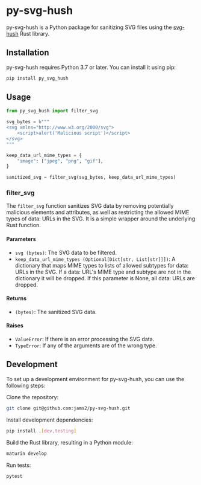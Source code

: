# py-svg-hush

py-svg-hush is a Python package for sanitizing SVG files using the [svg-hush](https://github.com/cloudflare/svg-hush) Rust library.

## Installation

py-svg-hush requires Python 3.7 or later. You can install it using pip:

``` bash
pip install py_svg_hush
```

## Usage

``` python
from py_svg_hush import filter_svg

svg_bytes = b"""
<svg xmlns="http://www.w3.org/2000/svg">
    <script>alert('Malicious script')</script>
</svg>
"""

keep_data_url_mime_types = {
    "image": ["jpeg", "png", "gif"],
}

sanitized_svg = filter_svg(svg_bytes, keep_data_url_mime_types)
```


### filter_svg

The `filter_svg` function sanitizes SVG data by removing potentially malicious elements and attributes, as well as restricting the allowed MIME types of data: URLs in the SVG. It is a simple wrapper around the underlying Rust function.

#### Parameters

- `svg (bytes)`: The SVG data to be filtered.
- `keep_data_url_mime_types (Optional[Dict[str, List[str]]])`: A dictionary that maps MIME types to lists of allowed subtypes for data: URLs in the SVG. If a data: URL's MIME type and subtype are not in the dictionary it will be dropped. If this parameter is None, all data: URLs are dropped.

#### Returns

- `(bytes)`: The sanitized SVG data.

#### Raises

- `ValueError`: If there is an error processing the SVG data.
- `TypeError`: If any of the arguments are of the wrong type.


## Development

To set up a development environment for py-svg-hush, you can use the following steps:

Clone the repository:

``` bash
git clone git@github.com:jams2/py-svg-hush.git
```

Install development dependencies:

``` bash
pip install .[dev,testing]
```

Build the Rust library, resulting in a Python module:

``` bash
maturin develop
```

Run tests:

``` bash
pytest
```
